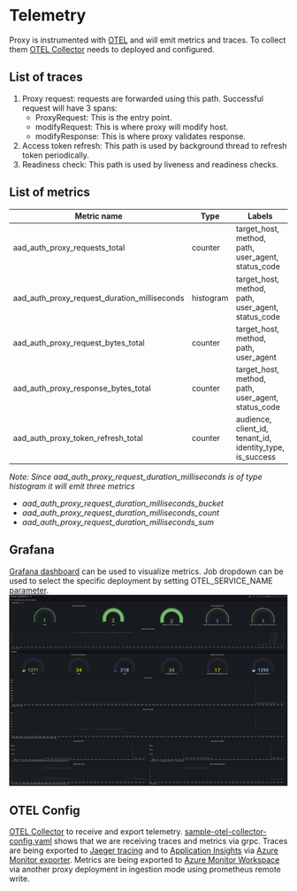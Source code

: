 # Telemetry
Proxy is instrumented with [OTEL](https://opentelemetry.io/) and will emit metrics and traces. To collect them [OTEL Collector](https://github.com/open-telemetry/opentelemetry-collector) needs to deployed and configured.

## List of traces
1. Proxy request: requests are forwarded using this path. Successful request will have 3 spans:
    - ProxyRequest: This is the entry point.
    - modifyRequest: This is where proxy will modify host.
    - modifyResponse: This is where proxy validates response.
2. Access token refresh: This path is used by background thread to refresh token periodically.
3. Readiness check: This path is used by liveness and readiness checks. 

## List of metrics
| Metric name | Type | Labels |
| ------- | ------- | ------- |
| aad_auth_proxy_requests_total | counter | target_host, method, path, user_agent, status_code |
| aad_auth_proxy_request_duration_milliseconds | histogram | target_host, method, path, user_agent, status_code |
| aad_auth_proxy_request_bytes_total | counter | target_host, method, path, user_agent |
| aad_auth_proxy_response_bytes_total | counter | target_host, method, path, user_agent, status_code |
| aad_auth_proxy_token_refresh_total | counter | audience, client_id, tenant_id, identity_type, is_success |

*Note: Since aad_auth_proxy_request_duration_milliseconds is of type histogram it will emit three metrics*
- *aad_auth_proxy_request_duration_milliseconds_bucket*
- *aad_auth_proxy_request_duration_milliseconds_count*
- *aad_auth_proxy_request_duration_milliseconds_sum*

## Grafana
[Grafana dashboard](../dashboards/grafana-dashboard.json) can be used to visualize metrics. Job dropdown can be used to select the specific deployment by setting OTEL_SERVICE_NAME [parameter](GETTING_STARTED.md#parameters).
![Grafana dashboard](../dashboards/aad-auth-proxy-grafana.png)

## OTEL Config
[OTEL Collector](https://github.com/open-telemetry/opentelemetry-collector) to receive and export telemetry. [sample-otel-collector-config.yaml](../samples/sample-otel-collector-config.yaml) shows that we are receiving traces and metrics via grpc. 
Traces are being exported to [Jaeger tracing](https://www.jaegertracing.io/) and to [Application Insights](https://learn.microsoft.com/en-us/azure/azure-monitor/app/app-insights-overview?tabs=net) via [Azure Monitor exporter](https://github.com/open-telemetry/opentelemetry-collector-contrib/tree/main/exporter/azuremonitorexporter).
Metrics are being exported to [Azure Monitor Workspace](https://learn.microsoft.com/en-Us/azure/azure-monitor/essentials/azure-monitor-workspace-overview) via another proxy deployment in ingestion mode using prometheus remote write.